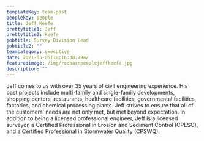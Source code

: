 ```yaml
---
templateKey: team-post
peoplekey: people
title: Jeff Keefe
prettytitle1: Jeff
prettytitle2: Keefe
jobtitle: Survey Division Lead
jobtitle2: ""
teamcategory: executive
date: 2021-05-05T18:16:38.794Z
featuredimage: /img/redbarnpeoplejeffkeefe.jpg
description: ""
---
```


<!--StartFragment-->

Jeff comes to us with over 35 years of civil engineering experience. His past projects include multi-family and single-family developments, shopping centers, restaurants, healthcare facilities, governmental facilities, factories, and chemical processing plants. Jeff strives to ensure that all of the customers’ needs are not only met, but met beyond expectation. In addition to being a licensed professional engineer, Jeff is a licensed surveyor, a Certified Professional in Erosion and Sediment Control (CPESC), and a Certified Professional in Stormwater Quality (CPSWQ).

<!--EndFragment-->
